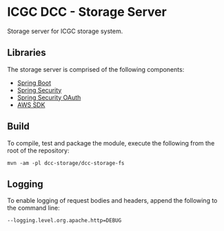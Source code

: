 # ICGC DCC - Storage Server

Storage server for ICGC storage system. 

## Libraries

The storage server is comprised of the following components:

- [Spring Boot](http://projects.spring.io/spring-boot/)
- [Spring Security](http://projects.spring.io/spring-security/)
- [Spring Security OAuth](http://projects.spring.io/spring-security-oauth/)
- [AWS SDK](https://aws.amazon.com/sdk-for-java/)

## Build

To compile, test and package the module, execute the following from the root of the repository:

```shell
mvn -am -pl dcc-storage/dcc-storage-fs
```

## Logging

To enable logging of request bodies and headers, append the following to the command line:

`--logging.level.org.apache.http=DEBUG`

